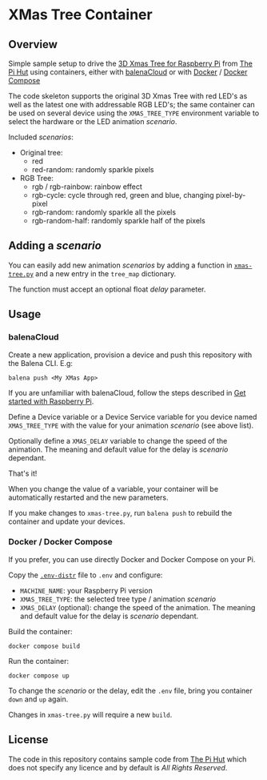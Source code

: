 # XMas Tree Container

## Overview

Simple sample setup to drive the [3D Xmas Tree for Raspberry Pi](https://thepihut.com/xmas) from [The Pi Hut](https://thepihut.com/) using containers, either with [balenaCloud](https://www.balena.io/) or with [Docker](https://docs.docker.com/get-started/overview/) / [Docker Compose](https://docs.docker.com/compose/)

The code skeleton supports the original 3D Xmas Tree with red LED's as well as the latest one with addressable RGB LED's; the same container can be used on several device using the `XMAS_TREE_TYPE` environment variable to select the hardware or the LED animation _scenario_.

Included _scenarios_:

- Original tree:
  - red
  - red-random: randomly sparkle pixels
- RGB Tree:
  - rgb / rgb-rainbow: rainbow effect
  - rgb-cycle: cycle through red, green and blue, changing pixel-by-pixel
  - rgb-random: randomly sparkle all the pixels
  - rgb-random-half: randomly sparkle half of the pixels

## Adding a _scenario_

You can easily add new animation _scenarios_ by adding a function in [`xmas-tree.py`](xmas-tree/xmas-tree.py) and a new entry in the `tree_map` dictionary.

The function must accept an optional float _delay_ parameter.

## Usage

### balenaCloud

Create a new application, provision a device and push this repository with the Balena CLI. E.g:

```shell
balena push <My XMas App>
```

If you are unfamiliar with balenaCloud, follow the steps described in [Get started with Raspberry Pi](https://www.balena.io/docs/learn/getting-started/raspberry-pi/python/).

Define a Device variable or a Device Service variable for you device named `XMAS_TREE_TYPE` with the value for your animation _scenario_ (see above list).

Optionally define a `XMAS_DELAY` variable to change the speed of the animation. The meaning and default value for the delay is _scenario_ dependant.

That's it!

When you change the value of a variable, your container will be automatically restarted and the new parameters.

If you make changes to `xmas-tree.py`, run `balena push` to rebuild the container and update your devices.

### Docker / Docker Compose

If you prefer, you can use directly Docker and Docker Compose on your Pi.

Copy the [`.env-distr`](./.env-distr) file to `.env` and configure:

- `MACHINE_NAME`: your Raspberry Pi version
- `XMAS_TREE_TYPE`: the selected tree type / animation _scenario_
- `XMAS_DELAY` (optional): change the speed of the animation. The meaning and default value for the delay is _scenario_ dependant.

Build the container:

```shell
docker compose build
```

Run the container:

```shell
docker compose up
```

To change the _scenario_ or the delay, edit the `.env` file, bring you container `down` and `up` again.

Changes in `xmas-tree.py` will require a new `build`.

## License

The code in this repository contains sample code from [The Pi Hut](https://thepihut.com/) which does not specify any licence and by default is _All Rights Reserved_.
